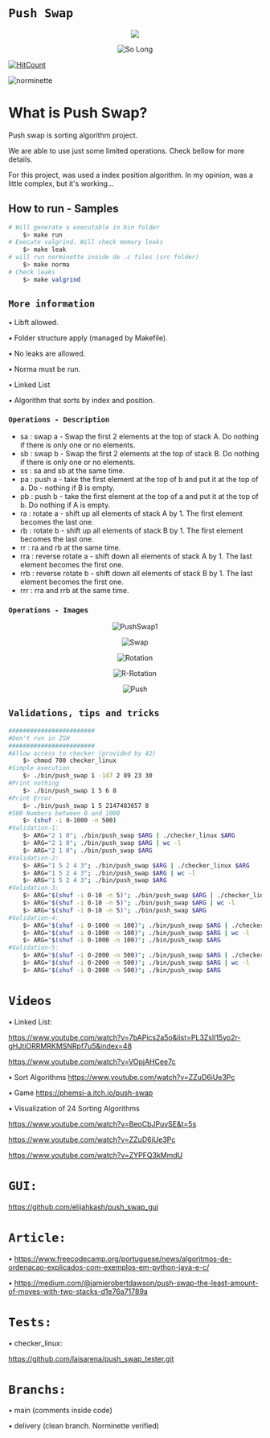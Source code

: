 

# `Push Swap`

<p align="center"><a href="https://www.42sp.org.br/" target="_blank"><img src="https://img.shields.io/static/v1?label=&message=SP&color=000&style=for-the-badge&logo=42""></a></p>

<p align="center"><img src="https://game.42sp.org.br/static/assets/achievements/push_swapn.png" alt="So Long"> </p>
<!-- <p align="center"><img src="https://i2.wp.com/www.aponia-dental-center.com/fachzahnarztliche-praxis/wp-content/uploads/2014/01/work-in-progress.png?fit=286%2C253" alt="So Long"> </p> -->



<!-- https://hits.dwyl.com/ -->
<!-- [![HitCount](https://hits.dwyl.com/rlinsdev/42-Push-swap.svg?style=flat)](http://hits.dwyl.com/rlinsdev/42-Push-swap) -->
[![HitCount](https://hits.dwyl.com/rlinsdev/42-Push-swap.svg?style=flat&show=unique)](http://hits.dwyl.com/rlinsdev/42-Push-swap)

![norminette](https://github.com/rlinsdev/42-Push-swap/workflows/norminette/badge.svg)


<!-- [![HitCount](https://hits.dwyl.com/rlinsdev/42-Push-swap.svg?style=flat&show=unique)](http://hits.dwyl.com/rlinsdev/42-Push-swap) -->

# What is Push Swap?

Push swap is sorting algorithm project.

We are able to use just some limited operations. Check bellow for more details.

For this project, was used a index position algorithm. In my opinion, was a
little complex, but it's working...


## How to run - Samples


```sh
# Will generate a executable in bin folder
	$> make run
# Execute valgrind. Will check memory leaks
	$> make leak
# will run norminette inside de .c files (src folder)
	$> make norma
# Check leaks
	$> make valgrind
```






## `More information`


• Libft allowed.

• Folder structure apply (managed by Makefile).

• No leaks are allowed.

• Norma must be run.

• Linked List

•  Algorithm that sorts by index and position.

### `Operations - Description`

- sa : swap a - Swap the first 2 elements at the top of stack A. Do nothing if there is only one or no elements.
- sb : swap b - Swap the first 2 elements at the top of stack B. Do nothing if there is only one or no elements.
- ss : sa and sb at the same time.
- pa : push a - take the first element at the top of b and put it at the top of a. Do - nothing if B is empty.
- pb : push b - take the first element at the top of a and put it at the top of b. Do nothing if A is empty.
- ra : rotate a - shift up all elements of stack A by 1. The first element becomes the last one.
- rb : rotate b - shift up all elements of stack B by 1. The first element becomes the last one.
- rr : ra and rb at the same time.
- rra : reverse rotate a - shift down all elements of stack A by 1. The last element becomes the first one.
- rrb : reverse rotate b - shift down all elements of stack B by 1. The last element becomes the first one.
- rrr : rra and rrb at the same time.

### `Operations - Images`
<p align="center"><img src="https://miro.medium.com/max/700/1*rXKk8juFHQaLzI-uJyEVog.png" alt="PushSwap1"> </p>
<p align="center"><img src="https://miro.medium.com/max/700/1*dAHbFo-fEko25X-C8CVeKw.png" alt="Swap"> </p>
<p align="center"><img src="https://miro.medium.com/max/700/1*Iji-cUJbgJ1BRmLjT9Qqkw.png" alt="Rotation"> </p>
<p align="center"><img src="https://miro.medium.com/max/700/1*v8rjNThxCvEIkbDNjomCZg.png" alt="R-Rotation"> </p>
<p align="center"><img src="https://miro.medium.com/max/700/1*kE_2S1E4IoJxRF4eVt6TAQ.png" alt="Push"> </p>


## `Validations, tips and tricks`

```sh
########################
#Don't run in ZSH
########################
#Allow access to checker (provided by 42)
	$> chmod 700 checker_linux
#Simple execution
	$> ./bin/push_swap 1 -147 2 89 23 30
#Print nothing
	$> ./bin/push_swap 1 5 6 8
#Print Error
	$> ./bin/push_swap 1 5 2147483657 8
#500 Numbers between 0 and 1000
	$> (shuf -i 0-1000 -n 500)
#Validation-1:
	$> ARG="2 1 0"; ./bin/push_swap $ARG | ./checker_linux $ARG
	$> ARG="2 1 0"; ./bin/push_swap $ARG | wc -l
	$> ARG="2 1 0"; ./bin/push_swap $ARG
#Validation-2:
	$> ARG="1 5 2 4 3"; ./bin/push_swap $ARG | ./checker_linux $ARG
	$> ARG="1 5 2 4 3"; ./bin/push_swap $ARG | wc -l
	$> ARG="1 5 2 4 3"; ./bin/push_swap $ARG
#Validation-3:
	$> ARG="$(shuf -i 0-10 -n 5)"; ./bin/push_swap $ARG | ./checker_linux $ARG
	$> ARG="$(shuf -i 0-10 -n 5)"; ./bin/push_swap $ARG | wc -l
	$> ARG="$(shuf -i 0-10 -n 5)"; ./bin/push_swap $ARG
#Validation-4:
	$> ARG="$(shuf -i 0-1000 -n 100)"; ./bin/push_swap $ARG | ./checker_linux $ARG
	$> ARG="$(shuf -i 0-1000 -n 100)"; ./bin/push_swap $ARG | wc -l
	$> ARG="$(shuf -i 0-1000 -n 100)"; ./bin/push_swap $ARG
#Validation-5:
	$> ARG="$(shuf -i 0-2000 -n 500)"; ./bin/push_swap $ARG | ./checker_linux $ARG
	$> ARG="$(shuf -i 0-2000 -n 500)"; ./bin/push_swap $ARG | wc -l
	$> ARG="$(shuf -i 0-2000 -n 500)"; ./bin/push_swap $ARG
```

# `Videos`
• Linked List:

https://www.youtube.com/watch?v=7bAPics2a5o&list=PL3ZslI15yo2r-gHJtjORRMRKMSNRpf7u5&index=48

https://www.youtube.com/watch?v=VOpjAHCee7c

• Sort Algorithms
https://www.youtube.com/watch?v=ZZuD6iUe3Pc

• Game
https://phemsi-a.itch.io/push-swap


• Visualization of 24 Sorting Algorithms

https://www.youtube.com/watch?v=BeoCbJPuvSE&t=5s

https://www.youtube.com/watch?v=ZZuD6iUe3Pc

https://www.youtube.com/watch?v=ZYPFQ3kMmdU


# `GUI:`
https://github.com/elijahkash/push_swap_gui

# `Article:`
• https://www.freecodecamp.org/portuguese/news/algoritmos-de-ordenacao-explicados-com-exemplos-em-python-java-e-c/

• https://medium.com/@jamierobertdawson/push-swap-the-least-amount-of-moves-with-two-stacks-d1e76a71789a



# `Tests:`
• checker_linux:

https://github.com/laisarena/push_swap_tester.git

# `Branchs:`
• main (comments inside code)

• delivery (clean branch. Norminette verified)
